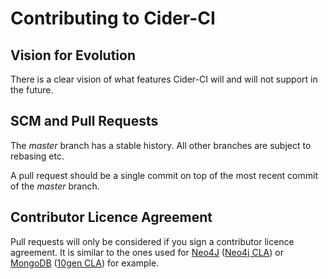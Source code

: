 Contributing to Cider-CI
========================

Vision for Evolution
--------------------

There is a clear vision of what features Cider-CI will and will not support
in the future.

SCM and Pull Requests
---------------------

The _master_ branch has a stable history. All other branches are subject 
to rebasing etc.

A pull request should be a single commit on top of the most recent commit
of the _master_ branch.

Contributor Licence Agreement
-----------------------------

Pull requests will only be considered if you sign a contributor licence
agreement. It is similar to the ones used for [Neo4J][] ([Neo4j CLA][])
or [MongoDB][] ([10gen CLA][]) for example.

  [10gen CLA]: http://www.mongodb.com/legal/contributor-agreement
  [Neo4j CLA]: [http://docs.neo4j.org/chunked/milestone/cla.html
  [Neo4J]: http://www.neo4j.org/
  [MongoDB]: http://www.mongodb.org/
